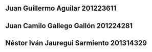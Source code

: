 ## Juan Guillermo Aguilar 201223611
## Juan Camilo Gallego Gallón 201224281  
## Néstor Iván Jauregui Sarmiento 201314329
